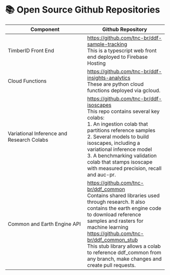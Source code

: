 # 📚 Open Source Github Repositories



<table><thead><tr><th width="235">Component</th><th>Github Repository</th></tr></thead><tbody><tr><td>TimberID Front End</td><td><a href="https://github.com/tnc-br/ddf-sample-tracking">https://github.com/tnc-br/ddf-sample-tracking</a><br>This is a typescript web front end deployed to Firebase Hosting</td></tr><tr><td>Cloud Functions</td><td><a href="https://github.com/tnc-br/ddf-insights-analytics">https://github.com/tnc-br/ddf-insights-analytics</a><br>These are python cloud functions deployed via gcloud.</td></tr><tr><td>Variational Inference and Research Colabs</td><td><a href="https://github.com/tnc-br/ddf-isoscapes">https://github.com/tnc-br/ddf-isoscapes</a><br>This repo contains several key colabs:<br>1. An ingestion colab that partitions reference samples<br>2. Several models to build isoscapes, including a variational inference model<br>3. A benchmarking validation colab that stamps isoscape with measured precision, recall and auc-pr.</td></tr><tr><td>Common and Earth Engine API</td><td><a href="https://github.com/tnc-br/ddf_common">https://github.com/tnc-br/ddf_common</a><br>Contains shared libraries used through research. It also contains the earth engine code to download reference samples and rasters for machine learning<br><a href="https://github.com/tnc-br/ddf_common_stub">https://github.com/tnc-br/ddf_common_stub</a><br>This stub library allows a colab to reference ddf_common from any branch, make changes and create pull requests.</td></tr></tbody></table>

##
